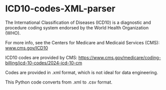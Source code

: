 # ICD10-codes-XML-parser

The International Classification of Diseases (ICD10) is a diagnostic and procedure coding system endorsed by the World Health Organization (WHO).

For more info, see the Centers for Medicare and Medicaid Services (CMS): www.cms.gov/ICD10

ICD10 codes are provided by CMS: https://www.cms.gov/medicare/coding-billing/icd-10-codes/2024-icd-10-cm

Codes are provided in .xml format, which is not ideal for data engineering.

This Python code converts from .xml to .csv format.
